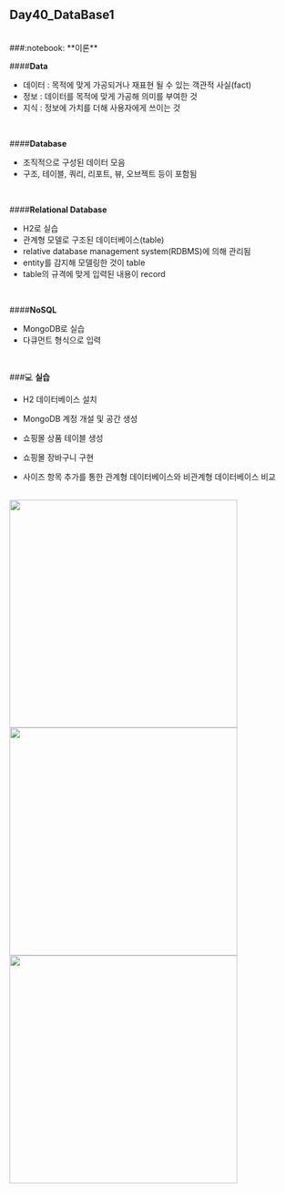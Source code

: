 Day40_DataBase1
--
<br>
###:notebook: **이론**

####**Data**
- 데이터 : 목적에 맞게 가공되거나 재표현 될 수 있는 객관적 사실(fact)
- 정보 : 데이터를 목적에 맞게 가공해 의미를 부여한 것
- 지식 : 정보에 가치를 더해 사용자에게 쓰이는 것
<br>

####**Database**
- 조직적으로 구성된 데이터 모음
- 구조, 테이블, 쿼리, 리포트, 뷰, 오브젝트 등이 포함됨
<br>

####**Relational Database**
- H2로 실습
- 관계형 모델로 구조된 데이터베이스(table)
- relative database management system(RDBMS)에 의해 관리됨
- entity를 감지해 모델링한 것이 table
- table의 규격에 맞게 입력된 내용이 record
<br>

####**NoSQL**
- MongoDB로 실습
- 다큐먼트 형식으로 입력
<br>


###:computer: **실습**
- H2 데이터베이스 설치 
- MongoDB 계정 개설 및 공간 생성

- 쇼핑몰 상품 테이블 생성
- 쇼핑몰 장바구니 구현

- 사이즈 항목 추가를 통한 관계형 데이터베이스와 비관계형 데이터베이스 비교


<br>
<img src="https://github.com/MijeongJeon/FAST-CAMPUS_iOS-SCHOOL/blob/master/Daily Study/images/Day40_160620(Database)1.png?" width="400px" />
<br>
<img src="https://github.com/MijeongJeon/FAST-CAMPUS_iOS-SCHOOL/blob/master/Daily Study/images/Day40_160620(Database)2.png?" width="400px" />
<br>
<img src="https://github.com/MijeongJeon/FAST-CAMPUS_iOS-SCHOOL/blob/master/Daily Study/images/Day40_160620(Database)3.png?" width="400px" />
